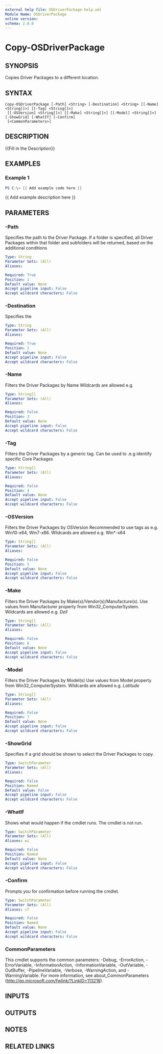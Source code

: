 ```yaml
---
external help file: OSDriverPackage-help.xml
Module Name: OSDriverPackage
online version:
schema: 2.0.0
---
```


# Copy-OSDriverPackage

## SYNOPSIS
Copies Driver Packages to a different location.

## SYNTAX

```
Copy-OSDriverPackage [-Path] <String> [-Destination] <String> [[-Name] <String[]>] [[-Tag] <String[]>]
 [[-OSVersion] <String[]>] [[-Make] <String[]>] [[-Model] <String[]>] [-ShowGrid] [-WhatIf] [-Confirm]
 [<CommonParameters>]
```

## DESCRIPTION
{{Fill in the Description}}

## EXAMPLES

### Example 1
```powershell
PS C:\> {{ Add example code here }}
```

{{ Add example description here }}

## PARAMETERS

### -Path
Specifies the path to the Driver Package.
If a folder is specified, all Driver Packages within that folder and subfolders
will be returned, based on the additional conditions

```yaml
Type: String
Parameter Sets: (All)
Aliases:

Required: True
Position: 1
Default value: None
Accept pipeline input: False
Accept wildcard characters: False
```

### -Destination
Specifies the

```yaml
Type: String
Parameter Sets: (All)
Aliases:

Required: True
Position: 2
Default value: None
Accept pipeline input: False
Accept wildcard characters: False
```

### -Name
Filters the Driver Packages by Name
Wildcards are allowed e.g.

```yaml
Type: String[]
Parameter Sets: (All)
Aliases:

Required: False
Position: 3
Default value: None
Accept pipeline input: False
Accept wildcard characters: False
```

### -Tag
Filters the Driver Packages by a generic tag.
Can be used to .e.g identify specific Core Packages

```yaml
Type: String[]
Parameter Sets: (All)
Aliases:

Required: False
Position: 4
Default value: None
Accept pipeline input: False
Accept wildcard characters: False
```

### -OSVersion
Filters the Driver Packages by OSVersion
Recommended to use tags as e.g.
Win10-x64, Win7-x86.
Wildcards are allowed e.g.
Win*-x64

```yaml
Type: String[]
Parameter Sets: (All)
Aliases:

Required: False
Position: 5
Default value: None
Accept pipeline input: False
Accept wildcard characters: False
```

### -Make
Filters the Driver Packages by Make(s)/Vendor(s)/Manufacture(s).
Use values from Manufacturer property from Win32_ComputerSystem.
Wildcards are allowed e.g.
*Dell*

```yaml
Type: String[]
Parameter Sets: (All)
Aliases:

Required: False
Position: 6
Default value: None
Accept pipeline input: False
Accept wildcard characters: False
```

### -Model
Filters the Driver Packages by Model(s)
Use values from Model property from Win32_ComputerSystem.
Wildcards are allowed e.g.
*Latitude*

```yaml
Type: String[]
Parameter Sets: (All)
Aliases:

Required: False
Position: 7
Default value: None
Accept pipeline input: False
Accept wildcard characters: False
```

### -ShowGrid
Specifies if a grid should be shown to select the Driver Packages to copy.

```yaml
Type: SwitchParameter
Parameter Sets: (All)
Aliases:

Required: False
Position: Named
Default value: False
Accept pipeline input: False
Accept wildcard characters: False
```

### -WhatIf
Shows what would happen if the cmdlet runs.
The cmdlet is not run.

```yaml
Type: SwitchParameter
Parameter Sets: (All)
Aliases: wi

Required: False
Position: Named
Default value: None
Accept pipeline input: False
Accept wildcard characters: False
```

### -Confirm
Prompts you for confirmation before running the cmdlet.

```yaml
Type: SwitchParameter
Parameter Sets: (All)
Aliases: cf

Required: False
Position: Named
Default value: None
Accept pipeline input: False
Accept wildcard characters: False
```

### CommonParameters
This cmdlet supports the common parameters: -Debug, -ErrorAction, -ErrorVariable, -InformationAction, -InformationVariable, -OutVariable, -OutBuffer, -PipelineVariable, -Verbose, -WarningAction, and -WarningVariable.
For more information, see about_CommonParameters (http://go.microsoft.com/fwlink/?LinkID=113216).

## INPUTS

## OUTPUTS

## NOTES

## RELATED LINKS
